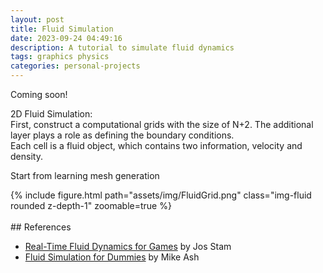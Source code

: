 ```yaml
---
layout: post
title: Fluid Simulation
date: 2023-09-24 04:49:16
description: A tutorial to simulate fluid dynamics
tags: graphics physics
categories: personal-projects
---
```


Coming soon!

2D Fluid Simulation: <br />
First, construct a computational grids with the size of N+2. The additional layer plays a role as defining the boundary conditions. <br />
Each cell is a fluid object, which contains two information, velocity and density. <br />

Start from learning mesh generation

<div class="row mt-3">
    <div class="col-sm mt-3 mt-md-0">
        {% include figure.html path="assets/img/FluidGrid.png" class="img-fluid rounded z-depth-1" zoomable=true %}
    </div>
</div>
<br />
## References <br />

- [Real-Time Fluid Dynamics for Games](https://www.dgp.toronto.edu/public_user/stam/reality/Research/pdf/GDC03.pdf) by Jos Stam <br />
- [Fluid Simulation for Dummies](https://mikeash.com/pyblog/fluid-simulation-for-dummies.html) by Mike Ash <br />
